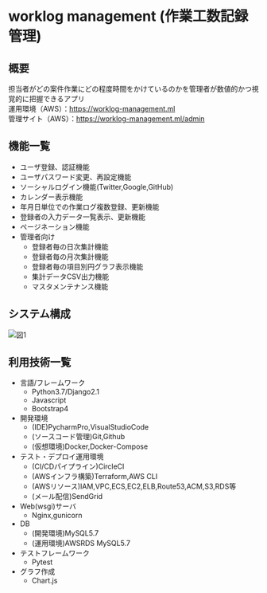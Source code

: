 # worklog management (作業工数記録管理)
## 概要
担当者がどの案件作業にどの程度時間をかけているのかを管理者が数値的かつ視覚的に把握できるアプリ<br>
運用環境（AWS）：https://worklog-management.ml<br>
管理サイト（AWS）：https://worklog-management.ml/admin

## 機能一覧
<ul>
    <li>ユーザ登録、認証機能</li>
    <li>ユーザパスワード変更、再設定機能</li>
    <li>ソーシャルログイン機能(Twitter,Google,GitHub)</li>
    <li>カレンダー表示機能</li>
    <li>年月日単位での作業ログ複数登録、更新機能</li>
    <li>登録者の入力データ一覧表示、更新機能</li>
    <li>ページネーション機能</li>
  <li>管理者向け
    <ul> 
    <li>登録者毎の日次集計機能</li>
    <li>登録者毎の月次集計機能</li>
    <li>登録者毎の項目別円グラフ表示機能</li>
    <li>集計データCSV出力機能</li>
    <li>マスタメンテナンス機能</li>
   </ul>
  </li>
</ul>

## システム構成
![図1](https://user-images.githubusercontent.com/40058717/58461379-7d498f00-816a-11e9-875e-3f36f3e15311.jpg)

## 利用技術一覧
<ul>
    <li>言語/フレームワーク
    <ul>
        <li>Python3.7/Django2.1</li>
        <li>Javascript</li>
        <li>Bootstrap4</li>
    </ul>
    </li>
    <li>開発環境
    <ul>
        <li>(IDE)PycharmPro,VisualStudioCode</li>
        <li>(ソースコード管理)Git,Github</li>
        <li>(仮想環境)Docker,Docker-Compose</li>
    </ul>
    </li>
    <li>テスト・デプロイ運用環境
    <ul>
        <li>(CI/CDパイプライン)CircleCI</li>
        <li>(AWSインフラ構築)Terraform,AWS CLI</li>
        <li>(AWSリソース)IAM,VPC,ECS,EC2,ELB,Route53,ACM,S3,RDS等</li>
        <li>(メール配信)SendGrid</li>
    </ul>
    </li>
    <li>Web(wsgi)サーバ
    <ul>
        <li>Nginx,gunicorn</li>
    </ul>
    <li>DB
    <ul>
        <li>(開発環境)MySQL5.7</li>
        <li>(運用環境)AWSRDS MySQL5.7</li>
    </ul>
    </li>
    <li>テストフレームワーク
    <ul>
        <li>Pytest</li>
    </ul>
    </li>
    <li>グラフ作成
    <ul>
        <li>Chart.js</li>
    </ul>
    </li>
</ul>
